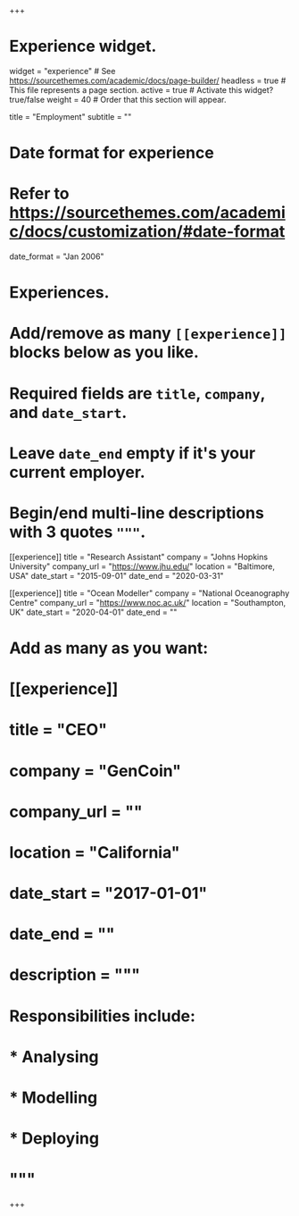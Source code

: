 +++
# Experience widget.
widget = "experience"  # See https://sourcethemes.com/academic/docs/page-builder/
headless = true  # This file represents a page section.
active = true  # Activate this widget? true/false
weight = 40  # Order that this section will appear.

title = "Employment"
subtitle = ""

# Date format for experience
#   Refer to https://sourcethemes.com/academic/docs/customization/#date-format
date_format = "Jan 2006"

# Experiences.
#   Add/remove as many `[[experience]]` blocks below as you like.
#   Required fields are `title`, `company`, and `date_start`.
#   Leave `date_end` empty if it's your current employer.
#   Begin/end multi-line descriptions with 3 quotes `"""`.
[[experience]]
  title = "Research Assistant"
  company = "Johns Hopkins University"
  company_url = "https://www.jhu.edu/"
  location = "Baltimore, USA"
  date_start = "2015-09-01"
  date_end = "2020-03-31"

[[experience]]
  title = "Ocean Modeller"
  company = "National Oceanography Centre"
  company_url = "https://www.noc.ac.uk/"
  location = "Southampton, UK"
  date_start = "2020-04-01"
  date_end = ""

# Add as many as you want:

# [[experience]]
#   title = "CEO"
#   company = "GenCoin"
#   company_url = ""
#   location = "California"
#   date_start = "2017-01-01"
#   date_end = ""
#   description = """
#   Responsibilities include:
#   
#   * Analysing
#   * Modelling
#   * Deploying
#   """


+++
